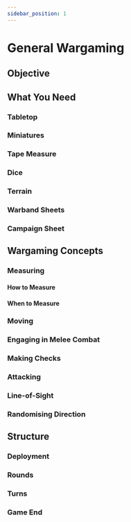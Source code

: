 ```yaml
---
sidebar_position: 1
---
```

# General Wargaming


## Objective


## What You Need

### Tabletop

### Miniatures

### Tape Measure

### Dice

### Terrain

### Warband Sheets

### Campaign Sheet


## Wargaming Concepts

### Measuring

#### How to Measure

#### When to Measure

### Moving

### Engaging in Melee Combat

### Making Checks

### Attacking

### Line-of-Sight

### Randomising Direction


## Structure

### Deployment

### Rounds

### Turns

### Game End
